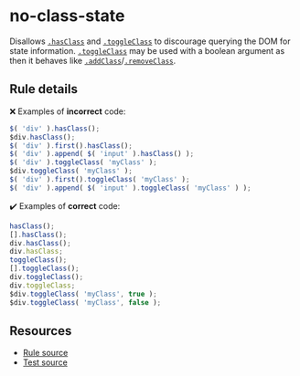 # no-class-state

Disallows [`.hasClass`](https://api.jquery.com/hasClass/) and [`.toggleClass`](https://api.jquery.com/toggleClass/) to discourage querying the DOM for state information. [`.toggleClass`](https://api.jquery.com/toggleClass/) may be used with a boolean argument as then it behaves like [`.addClass`](https://api.jquery.com/addClass/)/[`.removeClass`](https://api.jquery.com/removeClass/).

## Rule details

❌ Examples of **incorrect** code:
```js
$( 'div' ).hasClass();
$div.hasClass();
$( 'div' ).first().hasClass();
$( 'div' ).append( $( 'input' ).hasClass() );
$( 'div' ).toggleClass( 'myClass' );
$div.toggleClass( 'myClass' );
$( 'div' ).first().toggleClass( 'myClass' );
$( 'div' ).append( $( 'input' ).toggleClass( 'myClass' ) );
```

✔️ Examples of **correct** code:
```js
hasClass();
[].hasClass();
div.hasClass();
div.hasClass;
toggleClass();
[].toggleClass();
div.toggleClass();
div.toggleClass;
$div.toggleClass( 'myClass', true );
$div.toggleClass( 'myClass', false );
```

## Resources

* [Rule source](/src/rules/no-class-state.js)
* [Test source](/src/tests/no-class-state.js)

